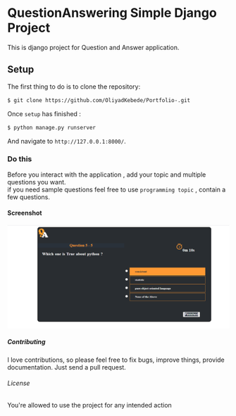 # QuestionAnswering Simple Django  Project
This is django project for Question and Answer application. 

## Setup
The first thing to do is to clone the repository:

```sh
$ git clone https://github.com/OliyadKebede/Portfolio-.git
```

Once `setup` has finished :

```sh
$ python manage.py runserver
```
And navigate to `http://127.0.0.1:8000/`.

### Do this
Before you interact with the application , add your topic and multiple questions you want. <br>
if you need sample questions feel free to use `programming topic` , contain a few questions.

#### Screenshot
![Screenshot](Doc/image/screenshot.png)


##### Contributing
I love contributions, so please feel free to fix bugs, improve things, provide documentation. Just send a pull request.

###### License
You're allowed to use the project for any intended action
